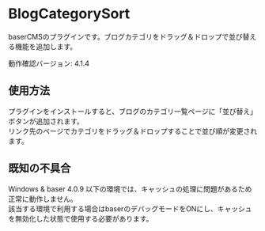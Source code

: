 # BlogCategorySort
baserCMSのプラグインです。ブログカテゴリをドラッグ＆ドロップで並び替える機能を追加します。

動作確認バージョン: 4.1.4

## 使用方法
プラグインをインストールすると、ブログのカテゴリ一覧ページに「並び替え」ボタンが追加されます。  
リンク先のページでカテゴリをドラッグ＆ドロップすることで並び順が変更されます。

## 既知の不具合
Windows & baser 4.0.9 以下の環境では、キャッシュの処理に問題があるため正常に動作しません。  
該当する環境で利用する場合はbaserのデバッグモードをONにし、キャッシュを無効化した状態で使用する必要があります。
